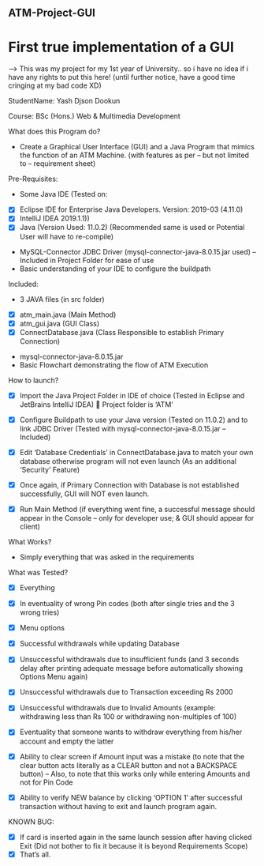 ## ATM-Project-GUI

# First true implementation of a GUI

--> This was my project for my 1st year of University.. so i have no idea if i have any rights to put this here!
(until further notice, have a good time cringing at my bad code XD)

StudentName: Yash Djson Dookun


Course: BSc (Hons.) Web & Multimedia Development


What does this Program do?


- Create a Graphical User Interface (GUI) and a Java Program that mimics the
function of an ATM Machine. (with features as per – but not limited to –
requirement sheet)


Pre-Requisites:
- Some Java IDE
(Tested on:
- [x] Eclipse IDE for Enterprise Java Developers.
Version: 2019-03 (4.11.0)
- [x] IntelliJ IDEA 2019.1.1))
- [x] Java (Version Used: 11.0.2)
(Recommended same is used or Potential User will have to re-compile)
- MySQL-Connector JDBC Driver
(mysql-connector-java-8.0.15.jar used) – Included in Project Folder for ease of
use
- Basic understanding of your IDE to configure the buildpath


Included:
- 3 JAVA files (in src folder)
- [x] atm_main.java (Main Method)
- [x] atm_gui.java (GUI Class)
- [x] ConnectDatabase.java (Class Responsible to establish Primary Connection)
- mysql-connector-java-8.0.15.jar
- Basic Flowchart demonstrating the flow of ATM Execution


How to launch?
- [x] Import the Java Project Folder in IDE of choice (Tested in Eclipse and JetBrains
IntelliJ IDEA)  Project folder is ‘ATM’
- [x] Configure Buildpath to use your Java version (Tested on 11.0.2) and to link
JDBC Driver (Tested with mysql-connector-java-8.0.15.jar – Included)
- [x] Edit ‘Database Credentials’ in ConnectDatabase.java to match your own
database otherwise program will not even launch (As an additional ‘Security’
Feature)
- [x] Once again, if Primary Connection with Database is not established
successfully, GUI will NOT even launch.
- [x] Run Main Method (if everything went fine, a successful message should
appear in the Console – only for developer use; & GUI should appear for
client)


What Works?
- Simply everything that was asked in the requirements


What was Tested?
- [x] Everything
- [x] In eventuality of wrong Pin codes (both after single tries and the 3 wrong
tries)
- [x] Menu options
- [x] Successful withdrawals while updating Database
- [x] Unsuccessful withdrawals due to insufficient funds (and 3 seconds delay
after printing adequate message before automatically showing Options
Menu again)
- [x] Unsuccessful withdrawals due to Transaction exceeding Rs 2000
- [x] Unsuccessful withdrawals due to Invalid Amounts (example: withdrawing
less than Rs 100 or withdrawing non-multiples of 100)
- [x] Eventuality that someone wants to withdraw everything from his/her
account and empty the latter
- [x] Ability to clear screen if Amount input was a mistake (to note that the clear
button acts literally as a CLEAR button and not a BACKSPACE button) –
Also, to note that this works only while entering Amounts and not for Pin
Code
- [x] Ability to verify NEW balance by clicking ‘OPTION 1’ after successful
transaction without having to exit and launch program again.


KNOWN BUG:
- [x] If card is inserted again in the same launch session after having clicked Exit
(Did not bother to fix it because it is beyond Requirements Scope)
- [x] That’s all.
